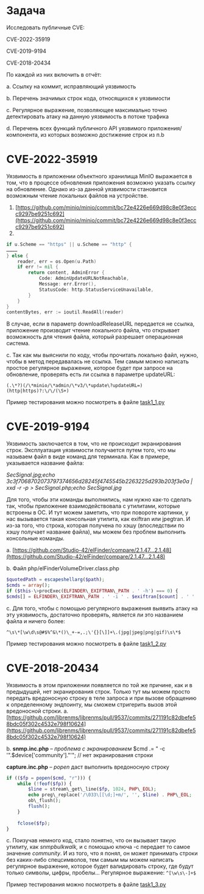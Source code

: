 # Задача


Исследовать публичные CVE:

CVE-2022-35919

CVE-2019-9194

CVE-2018-20434

По каждой из них включить в отчёт:

a. Ссылку на коммит, исправляющий уязвимость

b. Перечень значимых строк кода, относящихся к уязвимости

c. Регулярное выражение, позволяющее максимально точно детектировать атаку на данную уязвимость в потоке трафика

d. Перечень всех функций публичного API уязвимого приложения/компонента, из которых возможно достижение строк из п.b

# CVE-2022-35919

Уязвимость в приложении объектного хранилища MinIO выражается в том, что в процессе обновления приложения возможно указать ссылку на обновление. Однако из-за данной уязвимости становится возможным чтение локальных файлов на устройстве.

1. [https://github.com/minio/minio/commit/bc72e4226e669d98c8e0f3eccc9297be9251c692](https://github.com/minio/minio/commit/bc72e4226e669d98c8e0f3eccc9297be9251c692)
2.
```go
if u.Scheme == "https" || u.Scheme == "http" {
…………
} else {
    reader, err = os.Open(u.Path)
    if err != nil {
        return content, AdminError {
            Code: AdminUpdateURLNotReachable,
            Message: err.Error(),
            StatusCode: http.StatusServiceUnavailable,
        }
    }
}
contentBytes, err := ioutil.ReadAll(reader)
```

В случае, если в параметр downloadReleaseURL передается не ссылка, приложение производит чтение локального файла, что открывает возможность для чтения файла, который разрешает операционная система.

c. Так как мы выяснили по коду, чтобы прочитать локально файл, нужно, чтобы в метод передавалась не ссылка. Тем самым можно написать простое регулярное выражение, которое будет при запросе на обновление, проверять есть ли ссылка в параметре updateURL:

```(.\*?)(/\*minio/\*admin/\*v3/\*update\?updateURL=)(http|https)?:\/\/(\S+)```

Пример тестирования можно посмотреть в файле [task1_1.py](task1_1.py)

# CVE-2019-9194

Уязвимость заключается в том, что не происходит экранирования строк. Эксплуатация уязвимости получается путем того, что мы называем файл в виде команд для терминала.
 Как в примере, указывается название файла:

_SecSignal.jpg;echo 3c3f7068702073797374656d28245f4745545b2263225d293b203f3e0a | xxd -r -p \> SecSignal.php;echo SecSignal.jpg_

Для того, чтобы эти команды выполнились, нам нужно как-то сделать так, чтобы приложение взаимодействовала с утилитами, которые встроены в ОС.
 И тут можем заметить, что при повороте картинки, у нас вызывается такая консольная утилита, как exiftran или jpegtran. И из-за того, что строка, которая получена по хэшу (впоследствии по хэшу получает название файла), мы можем без проблем выполнить консольные команды.

a. [https://github.com/Studio-42/elFinder/compare/2.1.47...2.1.48](https://github.com/Studio-42/elFinder/compare/2.1.47...2.1.48)


b. Файл php/elFinderVolumeDriver.class.php

```php
$quotedPath = escapeshellarg($path);
$cmds = array();
if ($this-\>procExec(ELFINDER\_EXIFTRAN\_PATH . ' -h') === 0) {
$cmds[] = ELFINDER\_EXIFTRAN\_PATH . ' -i ' . $exiftran[$count] . ' ' . $path;
```

c. Для того, чтобы с помощью регулярного выражения выявить атаку на эту уязвимость, достаточно проверять, является ли это названием файла и ничего более:

```^\s\*[\w\d\s@#$%^&\*()\_+-=,.;\'{}[\]]+\.(jpg|jpeg|png|gif)\s\*$```

Пример тестирования можно посмотреть в файле [task1_2.py](task1_2.py)

# CVE-2018-20434

Уязвимость в этом приложении появляется по той же причине, как и в предыдущей, нет экранирования строк. Только тут мы можем просто передать вредоносную строку в теле запроса и при вызове обращению к определенному эндпоинту, мы сможем стригерить вызов этой вредоносной строки.
a. [https://github.com/librenms/librenms/pull/9537/commits/271191c82dbefe58bdc05f302c4532e798f10624](https://github.com/librenms/librenms/pull/9537/commits/271191c82dbefe58bdc05f302c4532e798f10624)

b. **snmp.inc.php** – _проблема с экранированием_
$cmd .= " -c '".$device['community']."'"; // нет экранирования строки

**capture.inc.php** – _popen_ даст выполнить вредоносную строку
```php
if (($fp = popen($cmd, "r"))) {
    while (!feof($fp)) {
        $line = stream\_get\_line($fp, 1024, PHP\_EOL);
        echo preg\_replace('/\033\[[\d;]+m/', '', $line) . PHP\_EOL;
        ob\_flush();
        flush();
    }
    
    fclose($fp);
}
```

c. Поизучав немного код, стало понятно, что он вызывает такую утилиту, как _snmpbulkwalk,_ и с помощью ключа -c передает то самое значение _community_. И из того, что я понял, он может принимать строки без каких-либо спецсимволов, тем самым мы можем написать регулярное выражение, которое будет валидировать строку, где будут только символы, цифры, пробелы…
 Регулярное выражение: ```^[\w\s\-]+$```

Пример тестирования можно посмотреть в файле [task1_3.py](task1_3.py)
